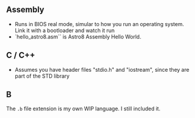 ## Assembly
- Runs in BIOS real mode, simular to how you run an operating system. Link it with a bootloader and watch it run
- `hello_astro8.asm`` is Astro8 Assembly Hello World.

## C / C++
- Assumes you have header files "stdio.h" and "iostream", since they are part of the STD library

## B
The ``.b`` file extension is my own WIP language. I still included it.
